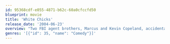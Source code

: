 ```yaml
---
id: 95368cdf-e055-4871-b62c-60a0cfccfd50
blueprint: movie
title: 'White Chicks'
release_date: '2004-06-23'
overview: "Two FBI agent brothers, Marcus and Kevin Copeland, accidentally foil a drug bust. As punishment, they are forced to escort a pair of socialites to the Hamptons, where they're going to be used as bait for a kidnapper. But when the girls realize the FBI's plan, they refuse to go. Left without options, Marcus and Kevin decide to pose as the sisters, transforming themselves from African-American men into a pair of blonde, white women."
genres: '[{"id": 35, "name": "Comedy"}]'
---
```

